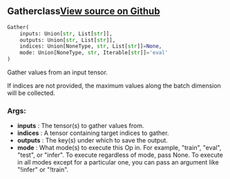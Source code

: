 ## Gather<span class="tag">class</span><a class="sourcelink" href=https://github.com/fastestimator/fastestimator/blob/r1.0/fastestimator/op/tensorop/gather.py/#L28-L71>View source on Github</a>
```python
Gather(
	inputs: Union[str, List[str]],
	outputs: Union[str, List[str]],
	indices: Union[NoneType, str, List[str]]=None,
	mode: Union[NoneType, str, Iterable[str]]='eval'
)
```
Gather values from an input tensor.

If indices are not provided, the maximum values along the batch dimension will be collected.


<h3>Args:</h3>

* **inputs** :  The tensor(s) to gather values from.
* **indices** :  A tensor containing target indices to gather.
* **outputs** :  The key(s) under which to save the output.
* **mode** :  What mode(s) to execute this Op in. For example, "train", "eval", "test", or "infer". To execute        regardless of mode, pass None. To execute in all modes except for a particular one, you can pass an argument        like "!infer" or "!train".



